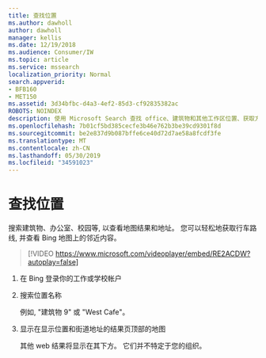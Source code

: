 ```yaml
---
title: 查找​​位置
ms.author: dawholl
author: dawholl
manager: kellis
ms.date: 12/19/2018
ms.audience: Consumer/IW
ms.topic: article
ms.service: mssearch
localization_priority: Normal
search.appverid:
- BFB160
- MET150
ms.assetid: 3d34bfbc-d4a3-4ef2-85d3-cf92835382ac
ROBOTS: NOINDEX
description: 使用 Microsoft Search 查找 office、建筑物和其他工作区位置、获取方向等
ms.openlocfilehash: 7b01cf5bd385cecfe3b46e762b3be39cd9301f8d
ms.sourcegitcommit: be2e837d9b087bffe6ce40d72d7ae58a8fcdf3fe
ms.translationtype: MT
ms.contentlocale: zh-CN
ms.lasthandoff: 05/30/2019
ms.locfileid: "34591023"
---
```

# <a name="find-locations"></a>查找​​位置

搜索建筑物、办公室、校园等, 以查看地图结果和地址。 您可以轻松地获取行车路线, 并查看 Bing 地图上的邻近内容。

> [!VIDEO https://www.microsoft.com/videoplayer/embed/RE2ACDW?autoplay=false]
  
1. 在 Bing 登录你的工作或学校帐户
    
2. 搜索位置名称
    
    例如, "建筑物 9" 或 "West Cafe"。
    
3. 显示在显示位置和街道地址的结果页顶部的地图
    
    其他 web 结果将显示在其下方。 它们并不特定于您的组织。

  

